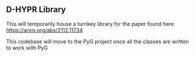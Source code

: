 ## D-HYPR Library

This will temporarily house a turnkey library for the paper found here https://arxiv.org/abs/2112.11734

This codebase will move to the PyG project once all the classes are written to work with PyG